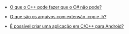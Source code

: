 - [O que o C++ pode fazer que o C# não pode?](https://pt.stackoverflow.com/q/7740/101)
- [O que são os arquivos com extensão .cpp e .h?](https://pt.stackoverflow.com/q/240579/101)

- [É possível criar uma aplicação em C/C++ para Android?](https://pt.stackoverflow.com/q/209455/101)
